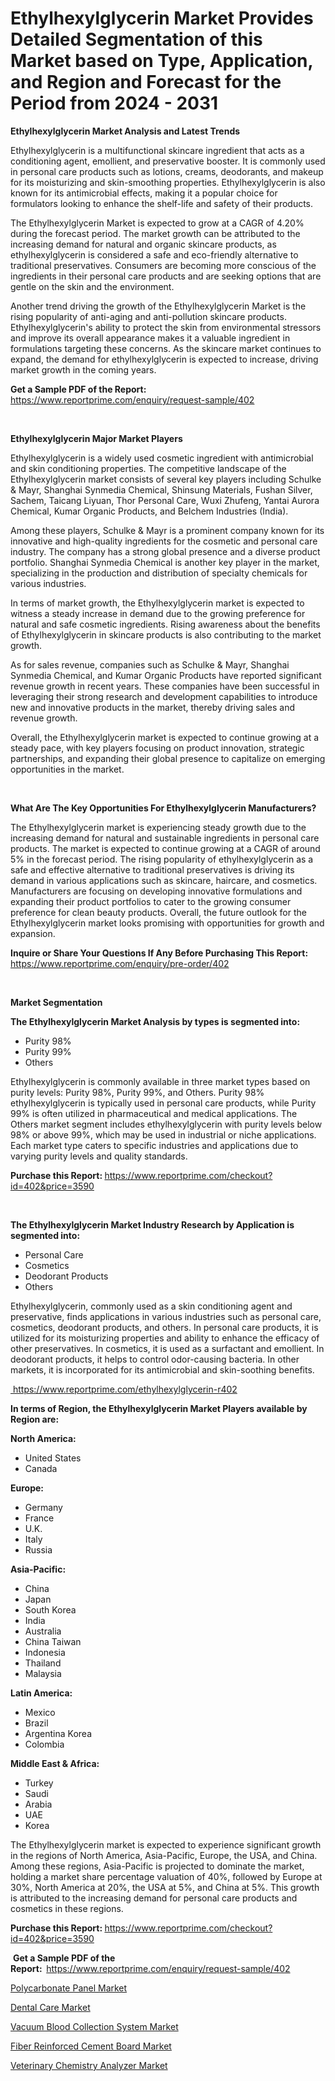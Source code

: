 <p><h1>Ethylhexylglycerin Market Provides Detailed Segmentation of this Market based on Type, Application, and Region and Forecast for the Period from 2024 - 2031</h1></p><p><strong>Ethylhexylglycerin Market Analysis and Latest Trends</strong></p>
<p><p>Ethylhexylglycerin is a multifunctional skincare ingredient that acts as a conditioning agent, emollient, and preservative booster. It is commonly used in personal care products such as lotions, creams, deodorants, and makeup for its moisturizing and skin-smoothing properties. Ethylhexylglycerin is also known for its antimicrobial effects, making it a popular choice for formulators looking to enhance the shelf-life and safety of their products.</p><p>The Ethylhexylglycerin Market is expected to grow at a CAGR of 4.20% during the forecast period. The market growth can be attributed to the increasing demand for natural and organic skincare products, as ethylhexylglycerin is considered a safe and eco-friendly alternative to traditional preservatives. Consumers are becoming more conscious of the ingredients in their personal care products and are seeking options that are gentle on the skin and the environment.</p><p>Another trend driving the growth of the Ethylhexylglycerin Market is the rising popularity of anti-aging and anti-pollution skincare products. Ethylhexylglycerin's ability to protect the skin from environmental stressors and improve its overall appearance makes it a valuable ingredient in formulations targeting these concerns. As the skincare market continues to expand, the demand for ethylhexylglycerin is expected to increase, driving market growth in the coming years.</p></p>
<p><strong>Get a Sample PDF of the Report:&nbsp;</strong> <a href="https://www.reportprime.com/enquiry/request-sample/402">https://www.reportprime.com/enquiry/request-sample/402</a></p>
<p>&nbsp;</p>
<p><strong>Ethylhexylglycerin Major Market Players</strong></p>
<p><p>Ethylhexylglycerin is a widely used cosmetic ingredient with antimicrobial and skin conditioning properties. The competitive landscape of the Ethylhexylglycerin market consists of several key players including Schulke & Mayr, Shanghai Synmedia Chemical, Shinsung Materials, Fushan Silver, Sachem, Taicang Liyuan, Thor Personal Care, Wuxi Zhufeng, Yantai Aurora Chemical, Kumar Organic Products, and Belchem Industries (India).</p><p>Among these players, Schulke & Mayr is a prominent company known for its innovative and high-quality ingredients for the cosmetic and personal care industry. The company has a strong global presence and a diverse product portfolio. Shanghai Synmedia Chemical is another key player in the market, specializing in the production and distribution of specialty chemicals for various industries.</p><p>In terms of market growth, the Ethylhexylglycerin market is expected to witness a steady increase in demand due to the growing preference for natural and safe cosmetic ingredients. Rising awareness about the benefits of Ethylhexylglycerin in skincare products is also contributing to the market growth.</p><p>As for sales revenue, companies such as Schulke & Mayr, Shanghai Synmedia Chemical, and Kumar Organic Products have reported significant revenue growth in recent years. These companies have been successful in leveraging their strong research and development capabilities to introduce new and innovative products in the market, thereby driving sales and revenue growth.</p><p>Overall, the Ethylhexylglycerin market is expected to continue growing at a steady pace, with key players focusing on product innovation, strategic partnerships, and expanding their global presence to capitalize on emerging opportunities in the market.</p></p>
<p>&nbsp;</p>
<p><strong>What Are The Key Opportunities For Ethylhexylglycerin Manufacturers?</strong></p>
<p><p>The Ethylhexylglycerin market is experiencing steady growth due to the increasing demand for natural and sustainable ingredients in personal care products. The market is expected to continue growing at a CAGR of around 5% in the forecast period. The rising popularity of ethylhexylglycerin as a safe and effective alternative to traditional preservatives is driving its demand in various applications such as skincare, haircare, and cosmetics. Manufacturers are focusing on developing innovative formulations and expanding their product portfolios to cater to the growing consumer preference for clean beauty products. Overall, the future outlook for the Ethylhexylglycerin market looks promising with opportunities for growth and expansion.</p></p>
<p><strong>Inquire or Share Your Questions If Any Before Purchasing This Report:</strong> <a href="https://www.reportprime.com/enquiry/pre-order/402">https://www.reportprime.com/enquiry/pre-order/402</a></p>
<p>&nbsp;</p>
<p><strong>Market Segmentation</strong></p>
<p><strong>The Ethylhexylglycerin Market Analysis by types is segmented into:</strong></p>
<p><ul><li>Purity 98%</li><li>Purity 99%</li><li>Others</li></ul></p>
<p><p>Ethylhexylglycerin is commonly available in three market types based on purity levels: Purity 98%, Purity 99%, and Others. Purity 98% ethylhexylglycerin is typically used in personal care products, while Purity 99% is often utilized in pharmaceutical and medical applications. The Others market segment includes ethylhexylglycerin with purity levels below 98% or above 99%, which may be used in industrial or niche applications. Each market type caters to specific industries and applications due to varying purity levels and quality standards.</p></p>
<p><strong>Purchase this Report:&nbsp;</strong><a href="https://www.reportprime.com/checkout?id=402&price=3590">https://www.reportprime.com/checkout?id=402&price=3590</a></p>
<p>&nbsp;</p>
<p><strong>The Ethylhexylglycerin Market Industry Research by Application is segmented into:</strong></p>
<p><ul><li>Personal Care</li><li>Cosmetics</li><li>Deodorant Products</li><li>Others</li></ul></p>
<p><p>Ethylhexylglycerin, commonly used as a skin conditioning agent and preservative, finds applications in various industries such as personal care, cosmetics, deodorant products, and others. In personal care products, it is utilized for its moisturizing properties and ability to enhance the efficacy of other preservatives. In cosmetics, it is used as a surfactant and emollient. In deodorant products, it helps to control odor-causing bacteria. In other markets, it is incorporated for its antimicrobial and skin-soothing benefits.</p></p>
<p><a href="https://www.reportprime.com/ethylhexylglycerin-r402">&nbsp;https://www.reportprime.com/ethylhexylglycerin-r402</a></p>
<p><strong>In terms of Region, the Ethylhexylglycerin Market Players available by Region are:</strong></p>
<p>
    <p> <strong> North America: </strong>
        <ul>
            <li>United States</li>
            <li>Canada</li>
        </ul>
        </p> 
    <p> <strong> Europe: </strong>
        <ul>
            <li>Germany</li>
            <li>France</li>
            <li>U.K.</li>
            <li>Italy</li>
            <li>Russia</li>
        </ul>
        </p> 
    <p> <strong> Asia-Pacific: </strong>
        <ul>
            <li>China</li>
            <li>Japan</li>
            <li>South Korea</li>
            <li>India</li>
            <li>Australia</li>
            <li>China Taiwan</li>
            <li>Indonesia</li>
            <li>Thailand</li>
            <li>Malaysia</li>
        </ul>
        </p> 
    <p> <strong> Latin America: </strong>
        <ul>
            <li>Mexico</li>
            <li>Brazil</li>
            <li>Argentina Korea</li>
            <li>Colombia</li>
        </ul>
        </p> 
    <p> <strong> Middle East & Africa: </strong>
        <ul>
            <li>Turkey</li>
            <li>Saudi</li>
            <li>Arabia</li>
            <li>UAE</li>
            <li>Korea</li>
        </ul>
    </p>
    </p>
<p><p>The Ethylhexylglycerin market is expected to experience significant growth in the regions of North America, Asia-Pacific, Europe, the USA, and China. Among these regions, Asia-Pacific is projected to dominate the market, holding a market share percentage valuation of 40%, followed by Europe at 30%, North America at 20%, the USA at 5%, and China at 5%. This growth is attributed to the increasing demand for personal care products and cosmetics in these regions.</p></p>
<p><strong>Purchase this Report: </strong><a href="https://www.reportprime.com/checkout?id=402&price=3590">https://www.reportprime.com/checkout?id=402&price=3590</a></p>
<p>&nbsp;<strong>Get a Sample PDF of the Report:&nbsp;&nbsp;</strong><a href="https://www.reportprime.com/enquiry/request-sample/402">https://www.reportprime.com/enquiry/request-sample/402</a></p>
<p><strong></strong></p>
<p><p><a href="https://github.com/LarryPearsongXXfvf/Market-Research-Report-List-1/blob/main/polycarbonate-panel-market.md">Polycarbonate Panel Market</a></p><p><a href="https://medium.com/@breanakozey2023/dental-care-market-industry-trends-and-forecast-for-period-from-2024-to-2031-7763bb56dda1">Dental Care Market</a></p><p><a href="https://medium.com/@angeliabkratzer71943/vacuum-blood-collection-system-market-size-is-growing-at-cagr-of-7-3-69d71bb46a0c">Vacuum Blood Collection System Market</a></p><p><a href="https://github.com/brendafegmorris532/Market-Research-Report-List-2/blob/main/fiber-reinforced-cement-board-market.md">Fiber Reinforced Cement Board Market</a></p><p><a href="https://medium.com/@acqwoncopeland76/comprehensive-analysis-of-the-global-veterinary-chemistry-analyzer-market-growth-trends-market-cc9dd9cfab4f">Veterinary Chemistry Analyzer Market</a></p></p>
